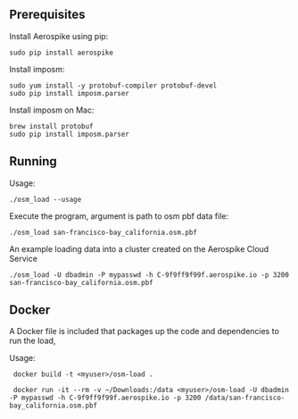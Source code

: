 
Prerequisites
----------------------------------------------------------------

Install Aerospike using pip:

    sudo pip install aerospike

Install imposm:

    sudo yum install -y protobuf-compiler protobuf-devel
    sudo pip install imposm.parser   
    
Install imposm on Mac:

    brew install protobuf
    sudo pip install imposm.parser

Running
----------------------------------------------------------------

Usage:

    ./osm_load --usage

Execute the program, argument is path to osm pbf data file:

    ./osm_load san-francisco-bay_california.osm.pbf

An example loading data into a cluster created on the Aerospike Cloud Service

    ./osm_load -U dbadmin -P mypasswd -h C-9f9ff9f99f.aerospike.io -p 3200 san-francisco-bay_california.osm.pbf
    
Docker
----------------------------------------------------------------
A Docker file is included that packages up the code and dependencies to run the load, 

Usage:

     docker build -t <myuser>/osm-load .

     docker run -it --rm -v ~/Downloads:/data <myuser>/osm-load -U dbadmin -P mypasswd -h C-9f9ff9f99f.aerospike.io -p 3200 /data/san-francisco-bay_california.osm.pbf 

